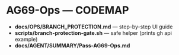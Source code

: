 # AG69-Ops — CODEMAP
- **docs/OPS/BRANCH_PROTECTION.md** — step-by-step UI guide
- **scripts/branch-protection-gate.sh** — safe helper (prints gh api example)
- **docs/AGENT/SUMMARY/Pass-AG69-Ops.md**
